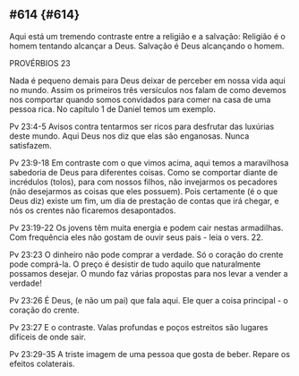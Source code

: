 ## #614 {#614}

Aqui está um tremendo contraste entre a religião e a salvação: Religião é o homem tentando alcançar a Deus. Salvação é Deus alcançando o homem.

PROVÉRBIOS 23

Nada é pequeno demais para Deus deixar de perceber em nossa vida aqui no mundo. Assim os primeiros três versículos nos falam de como devemos nos comportar quando somos convidados para comer na casa de uma pessoa rica. No capítulo 1 de Daniel temos um exemplo.

Pv 23:4-5 Avisos contra tentarmos ser ricos para desfrutar das luxúrias deste mundo. Aqui Deus nos diz que elas são enganosas. Nunca satisfazem.

Pv 23:9-18 Em contraste com o que vimos acima, aqui temos a maravilhosa sabedoria de Deus para diferentes coisas. Como se comportar diante de incrédulos (tolos), para com nossos filhos, não invejarmos os pecadores (não desejarmos as coisas que eles possuem). Pois certamente (é o que Deus diz) existe um fim, um dia de prestação de contas que irá chegar, e nós os crentes não ficaremos desapontados.

Pv 23:19-22 Os jovens têm muita energia e podem cair nestas armadilhas. Com frequência eles não gostam de ouvir seus pais - leia o vers. 22.

Pv 23:23 O dinheiro não pode comprar a verdade. Só o coração do crente pode comprá-la. O preço é desistir de tudo aquilo que naturalmente possamos desejar. O mundo faz várias propostas para nos levar a vender a verdade!

Pv 23:26 É Deus, (e não um pai) que fala aqui. Ele quer a coisa principal - o coração do crente.

Pv 23:27 E o contraste. Valas profundas e poços estreitos são lugares difíceis de onde sair.

Pv 23:29-35 A triste imagem de uma pessoa que gosta de beber. Repare os efeitos colaterais.